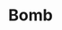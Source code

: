 ---
templateKey: blog-post
featuredpost: false
featuredimage: /assets/Bomb.png
title: Bomb
description: Special
testfield: 574
---